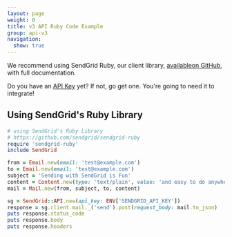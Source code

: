 ```yaml
---
layout: page
weight: 0
title: v3 API Ruby Code Example
group: api-v3
navigation:
  show: true
---
```


<call-out>

We recommend using SendGrid Ruby, our client library, [availableon GitHub](https://github.com/sendgrid/sendgrid-ruby), with full documentation.

</call-out>

<call-out>

Do you have an [API Key](https://app.sendgrid.com/settings/api_keys) yet? If not, go get one. You're going to need it to integrate!

</call-out>

##  Using SendGrid's Ruby Library
```ruby
# using SendGrid's Ruby Library
# https://github.com/sendgrid/sendgrid-ruby
require 'sendgrid-ruby'
include SendGrid

from = Email.new(email: 'test@example.com')
to = Email.new(email: 'test@example.com')
subject = 'Sending with SendGrid is Fun'
content = Content.new(type: 'text/plain', value: 'and easy to do anywhere, even with Ruby')
mail = Mail.new(from, subject, to, content)

sg = SendGrid::API.new(api_key: ENV['SENDGRID_API_KEY'])
response = sg.client.mail._('send').post(request_body: mail.to_json)
puts response.status_code
puts response.body
puts response.headers
```